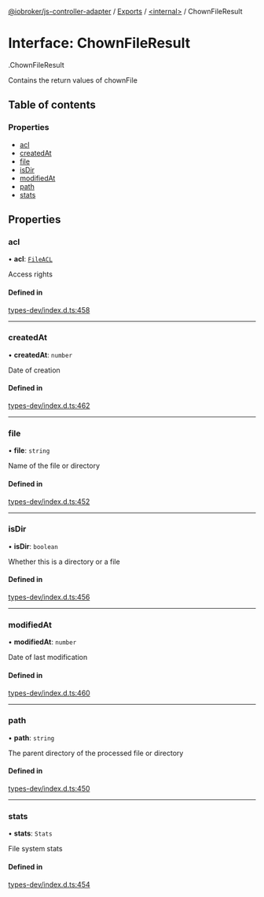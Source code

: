 [@iobroker/js-controller-adapter](../README.md) / [Exports](../modules.md) / [<internal\>](../modules/internal_.md) / ChownFileResult

# Interface: ChownFileResult

[<internal>](../modules/internal_.md).ChownFileResult

Contains the return values of chownFile

## Table of contents

### Properties

- [acl](internal_.ChownFileResult.md#acl)
- [createdAt](internal_.ChownFileResult.md#createdat)
- [file](internal_.ChownFileResult.md#file)
- [isDir](internal_.ChownFileResult.md#isdir)
- [modifiedAt](internal_.ChownFileResult.md#modifiedat)
- [path](internal_.ChownFileResult.md#path)
- [stats](internal_.ChownFileResult.md#stats)

## Properties

### acl

• **acl**: [`FileACL`](internal_.FileACL.md)

Access rights

#### Defined in

[types-dev/index.d.ts:458](https://github.com/ioBroker/ioBroker.js-controller/blob/9c021089/packages/types-dev/index.d.ts#L458)

___

### createdAt

• **createdAt**: `number`

Date of creation

#### Defined in

[types-dev/index.d.ts:462](https://github.com/ioBroker/ioBroker.js-controller/blob/9c021089/packages/types-dev/index.d.ts#L462)

___

### file

• **file**: `string`

Name of the file or directory

#### Defined in

[types-dev/index.d.ts:452](https://github.com/ioBroker/ioBroker.js-controller/blob/9c021089/packages/types-dev/index.d.ts#L452)

___

### isDir

• **isDir**: `boolean`

Whether this is a directory or a file

#### Defined in

[types-dev/index.d.ts:456](https://github.com/ioBroker/ioBroker.js-controller/blob/9c021089/packages/types-dev/index.d.ts#L456)

___

### modifiedAt

• **modifiedAt**: `number`

Date of last modification

#### Defined in

[types-dev/index.d.ts:460](https://github.com/ioBroker/ioBroker.js-controller/blob/9c021089/packages/types-dev/index.d.ts#L460)

___

### path

• **path**: `string`

The parent directory of the processed file or directory

#### Defined in

[types-dev/index.d.ts:450](https://github.com/ioBroker/ioBroker.js-controller/blob/9c021089/packages/types-dev/index.d.ts#L450)

___

### stats

• **stats**: `Stats`

File system stats

#### Defined in

[types-dev/index.d.ts:454](https://github.com/ioBroker/ioBroker.js-controller/blob/9c021089/packages/types-dev/index.d.ts#L454)
